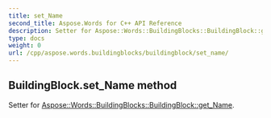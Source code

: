 ```yaml
---
title: set_Name
second_title: Aspose.Words for C++ API Reference
description: Setter for Aspose::Words::BuildingBlocks::BuildingBlock::get_Name. 
type: docs
weight: 0
url: /cpp/aspose.words.buildingblocks/buildingblock/set_name/
---
```

## BuildingBlock.set_Name method


Setter for [Aspose::Words::BuildingBlocks::BuildingBlock::get_Name](./get_name/).

